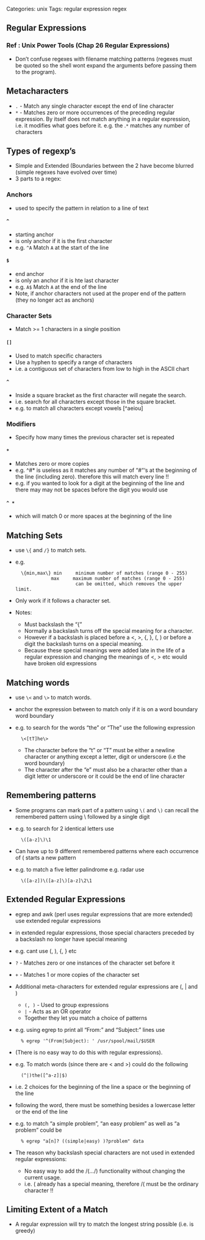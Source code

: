 Categories: unix
Tags: regular expression
      regex

## Regular Expressions

### Ref : Unix Power Tools (Chap 26 Regular Expressions)

- Don’t confuse regexes with filename matching patterns (regexes must be quoted so the shell wont expand the arguments before passing them to the program).

## Metacharacters

  - `.` - Match any single character except the end of line character
  - `*` - Matches zero or more occurrences of the preceding regular expression. By itself does not match anything in a regular expression, i.e. it modifies what goes before it. e.g. the .`*` matches any number of characters

## Types of regexp’s

- Simple and Extended (Boundaries between the 2 have become blurred (simple regexes have evolved over time)
- 3 parts to a regex:

### Anchors

- used to specify the pattern in relation to a line of text

#### `^`

- starting anchor
- is only anchor if it is the first character
- e.g. `^A` Match `A` at the start of the line

#### `$`

- end anchor
- is only an anchor if it is hte last character
- e.g. `A$` Match `A` at the end of the line
- Note, if anchor characters not used at the proper end of the pattern (they no longer act as anchors)

### Character Sets

- Match >= 1 characters in a single position

#### `[]`

- Used to match specific characters
- Use a hyphen to specify a range of characters
- i.e. a contiguous set of characters from low to high in the ASCII chart

#### `^`

- Inside a square bracket as the first character will negate the search.
- i.e. search for all characters except those in the square bracket.
- e.g. to match all characters except vowels [^aeiou]

### Modifiers

- Specify how many times the previous character set is repeated

#### `*`

- Matches zero or more copies
- e.g. ^#* is useless as it matches any number of “#“‘s at the beginning of the line (including zero). therefore this will match every line !!
- e.g. if you wanted to look for a digit at the beginning of the line and there may may not be spaces before the digit you would use

#### `^ *`

- which will match 0 or more spaces at the beginning of the line

## Matching Sets

- use `\{` and `/}` to match sets.
- e.g.

        \{min,max\} min     minimum number of matches (range 0 - 255)
                   max     maximum number of matches (range 0 - 255)
                            can be omitted, which removes the upper limit.

- Only work if it follows a character set.
- Notes:
  - Must backslash the “{”
  - Normally a backslash turns off the special meaning for a character.
  - However if a backslash is placed before a <, >, {, }, (, ) or before a digit the backslash turns on a special meaning.
  - Because these special meanings were added late in the life of a regular expression and changing the meanings of <, > etc would have broken old expressions

## Matching words

- use `\<` and `\>` to match words.
- anchor the expression between to match only if it is on a word boundary word boundary
- e.g. to search for the words “the” or “The” use the following expression

        \<[tT]he\>

  - The character before the “t” or “T” must be either a newline character or anything except a letter, digit or underscore (i.e the word boundary)
  - The character after the “e” must also be a character other than a digit letter or underscore or it could be the end of line character

## Remembering patterns

- Some programs can mark part of a pattern using `\(` and `\)` can recall the remembered pattern using \ followed by a single digit
- e.g. to search for 2 identical letters use

        \([a-z]\)\1

- Can have up to 9 different remembered patterns where each occurrence of \( starts a new pattern
- e.g. to match a five letter palindrome e.g. radar use

        \([a-z])\([a-z]\)[a-z]\2\1

## Extended Regular Expressions

- egrep and awk (perl uses regular expressions that are more extended) use extended regular expressions
- in extended regular expressions, those special characters preceded by a backslash no longer have special meaning
- e.g. cant use (, ), {, } etc
- `?` - Matches zero or one instances of the character set before it
- `+` - Matches 1 or more copies of the character set
- Additional meta-characters for extended regular expressions are (, | and )
  - `(, )` - Used to group expressions
  - `|` - Acts as an OR operator
  - Together they let you match a choice of patterns

- e.g. using egrep to print all “From:” and “Subject:” lines use

        % egrep '^(From|Subject): ' /usr/spool/mail/$USER

- (There is no easy way to do this with regular expressions).
- e.g. To match words (since there are \< and >) could do the following

        (^|)the([^a-z]|$)

- i.e. 2 choices for the beginning of the line a space or the beginning of the line
- following the word, there must be something besides a lowercase letter or the end of the line
- e.g. to match “a simple problem”, “an easy problem” as well as “a problem” could be

        % egrep "a[n]? ((simple|easy) )?problem" data

- The reason why backslash special characters are not used in extended regular expressions:
  - No easy way to add the /(…/) functionality without changing the current usage.
  - i.e. ( already has a special meaning, therefore /( must be the ordinary character !!

## Limiting Extent of a Match

- A regular expression will try to match the longest string possible (i.e. is greedy)